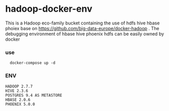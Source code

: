 # hadoop-docker-env
This is a Hadoop eco-family bucket containing the use of hdfs hive hbase phoiex base on https://github.com/big-data-europe/docker-hadoop .  The debugging environment of hbase hive phoenix hdfs can be easily owned by docker



### use 
```shell
  docker-compose up -d
```

### ENV
```
HADOOP 2.7.7
HIVE 2.3.6 
POSTGRES 9.4 AS METASTORE
HBASE 2.0.6
PHOENIX 5.0.0
```